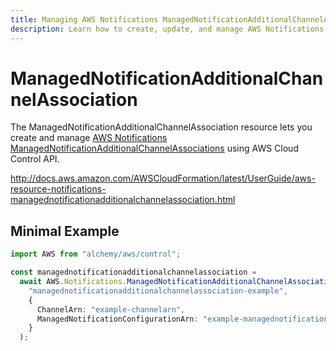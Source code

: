 ```yaml
---
title: Managing AWS Notifications ManagedNotificationAdditionalChannelAssociations with Alchemy
description: Learn how to create, update, and manage AWS Notifications ManagedNotificationAdditionalChannelAssociations using Alchemy Cloud Control.
---
```


# ManagedNotificationAdditionalChannelAssociation

The ManagedNotificationAdditionalChannelAssociation resource lets you create and manage [AWS Notifications ManagedNotificationAdditionalChannelAssociations](https://docs.aws.amazon.com/notifications/latest/userguide/) using AWS Cloud Control API.

http://docs.aws.amazon.com/AWSCloudFormation/latest/UserGuide/aws-resource-notifications-managednotificationadditionalchannelassociation.html

## Minimal Example

```ts
import AWS from "alchemy/aws/control";

const managednotificationadditionalchannelassociation =
  await AWS.Notifications.ManagedNotificationAdditionalChannelAssociation(
    "managednotificationadditionalchannelassociation-example",
    {
      ChannelArn: "example-channelarn",
      ManagedNotificationConfigurationArn: "example-managednotificationconfigurationarn",
    }
  );
```

